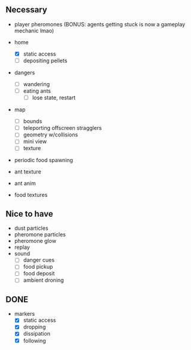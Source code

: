 ## Necessary
- player pheromones (BONUS: agents getting stuck is now a gameplay mechanic lmao)
- home
	- [x] static access
	- [ ] depositing pellets
- dangers
	- [ ] wandering
	- [ ] eating ants
		- [ ] lose state, restart
- map
	- [ ] bounds
	- [ ] teleporting offscreen stragglers
	- [ ] geometry w/collisions
	- [ ] mini view
	- [ ] texture
- periodic food spawning

- ant texture
- ant anim
- food textures

## Nice to have
- dust particles
- pheromone particles
- pheromone glow
- replay
- sound
	- [ ] danger cues
	- [ ] food pickup
	- [ ] food deposit
	- [ ] ambient droning

## DONE
- markers
	- [x] static access
	- [x] dropping
	- [x] dissipation
	- [x] following

